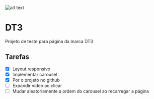 ![alt text](https://dt3sports.com.br/wp-content/themes/storefront/assets/images/logodt3.png)

# DT3

Projeto de teste para página da marca DT3

## Tarefas

* [x] Layout responsivo
* [x] Implementar carousel
* [x] Por o projeto no github
* [ ] Expandir vídeo ao clicar
* [ ] Mudar aleatoriamente a ordem do carousel ao recarregar a página